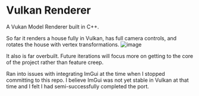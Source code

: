 # Vulkan Renderer

A Vukan Model Renderer built in C++.

So far it renders a house fully in Vulkan, has full camera controls, and rotates the house with vertex transformations. 
![image](https://github.com/brmontgomery/PlanetSim/assets/32968445/36ff6a8d-ac81-4ad3-8cb2-e98f7c46e3f8)

It also is far overbuilt. Future iterations will focus more on getting to the core of the project rather than feature creep.

Ran into issues with integrating ImGui at the time when I stopped committing to this repo. I believe ImGui was not yet stable in Vulkan at that time and I felt I had semi-successfully completed the port.
